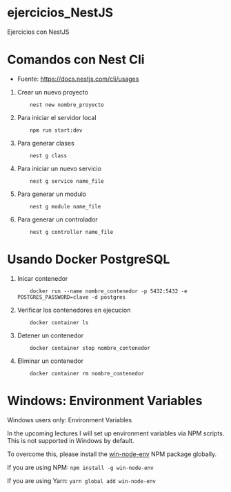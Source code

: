 # ejercicios_NestJS

Ejercicios con NestJS

# Comandos con Nest Cli
- Fuente: https://docs.nestjs.com/cli/usages
  
1. Crear un nuevo proyecto
    ```
        nest new nombre_proyecto
    ```

2. Para iniciar el servidor local
    ```
        npm run start:dev
    ``` 

3. Para generar clases
    ``` 
        nest g class 
    ```
4. Para iniciar un nuevo servicio
    ```
        nest g service name_file
    ```

5. Para generar un modulo
    ```
        nest g module name_file
    ```
6. Para generar un controlador
    ```
        nest g controller name_file
    ```

# Usando Docker PostgreSQL
1. Inicar contenedor
    ```
        docker run --name nombre_contenedor -p 5432:5432 -e POSTGRES_PASSWORD=clave -d postgres
    ```

2. Verificar los contenedores en ejecucion
    ```
        docker container ls
    ```

3. Detener un contenedor
    ```
        docker container stop nombre_contenedor
    ```

4. Eliminar un contenedor
    ```
        docker container rm nombre_contenedor
    ```

# Windows: Environment Variables

Windows users only: Environment Variables

In the upcoming lectures I will set up environment variables via NPM scripts. This is not supported in Windows by default.

To overcome this, please install the [win-node-env](https://www.npmjs.com/package/win-node-env) NPM package globally.

If you are using NPM:
    ```
        npm install -g win-node-env
    ```

If you are using Yarn:
    ```
        yarn global add win-node-env
    ```